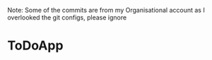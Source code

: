 Note: Some of the commits are from my Organisational account as I overlooked the git configs, please ignore 

# ToDoApp
